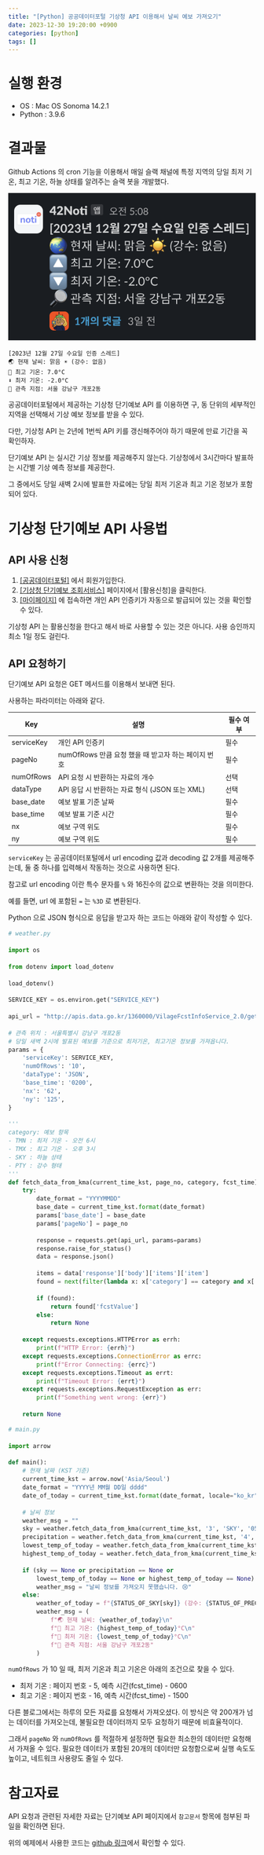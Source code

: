 ```yaml
---
title: "[Python] 공공데이터포털 기상청 API 이용해서 날씨 예보 가져오기"
date: 2023-12-30 19:20:00 +0900
categories: [python]
tags: []
---
```


# 실행 환경

- OS : Mac OS Sonoma 14.2.1
- Python : 3.9.6

# 결과물

Github Actions 의 cron 기능을 이용해서 매일 슬랙 채널에 특정 지역의 당일 최저 기온, 최고 기온, 하늘 상태를 알려주는 슬랙 봇을 개발했다.

![1.png](/assets/images/2023/2023-12-30-fetching-weather-data-from-public-data-center/1.png)

```
[2023년 12월 27일 수요일 인증 스레드]
🌏 현재 날씨: 맑음 ☀️ (강수: 없음)
🔼 최고 기온: 7.0°C
⬇️ 최저 기온: -2.0°C
🔎 관측 지점: 서울 강남구 개포2동
```

공공데이터포털에서 제공하는 기상청 단기예보 API 를 이용하면 구, 동 단위의 세부적인 지역을 선택해서 기상 예보 정보를 받을 수 있다.

다만, 기상청 API 는 2년에 1번씩 API 키를 갱신해주어야 하기 때문에 만료 기간을 꼭 확인하자.

단기예보 API 는 실시간 기상 정보를 제공해주지 않는다. 기상청에서 3시간마다 발표하는 시간별 기상 예측 정보를 제공한다.

그 중에서도 당일 새벽 2시에 발표한 자료에는 당일 최저 기온과 최고 기온 정보가 포함되어 있다.

# 기상청 단기예보 API 사용법

## API 사용 신청

1. [[공공데이터포털]](https://www.data.go.kr/) 에서 회원가입한다.
2. [[기상청 단기예보 조회서비스]](https://www.data.go.kr/data/15084084/openapi.do) 페이지에서 [활용신청]을 클릭한다.
3. [[마이페이지]](https://www.data.go.kr/iim/main/mypageMain.do) 에 접속하면 개인 API 인증키가 자동으로 발급되어 있는 것을 확인할 수 있다.

기상청 API 는 활용신청을 한다고 해서 바로 사용할 수 있는 것은 아니다. 사용 승인까지 최소 1일 정도 걸린다.

## API 요청하기

단기예보 API 요청은 GET 메서드를 이용해서 보내면 된다.

사용하는 파라미터는 아래와 같다.

| Key        | 설명                                                | 필수 여부 |
| ---------- | --------------------------------------------------- | --------- |
| serviceKey | 개인 API 인증키                                     | 필수      |
| pageNo     | numOfRows 만큼 요청 했을 때 받고자 하는 페이지 번호 | 필수      |
| numOfRows  | API 요청 시 반환하는 자료의 개수                    | 선택      |
| dataType   | API 응답 시 반환하는 자료 형식 (JSON 또는 XML)      | 선택      |
| base_date  | 예보 발표 기준 날짜                                 | 필수      |
| base_time  | 예보 발표 기준 시간                                 | 필수      |
| nx         | 예보 구역 위도                                      | 필수      |
| ny         | 예보 구역 위도                                      | 필수      |

`serviceKey` 는 공공데이터포털에서 url encoding 값과 decoding 값 2개를 제공해주는데, 둘 중 하나를 입력해서 작동하는 것으로 사용하면 된다.

참고로 url encoding 이란 특수 문자를 `%` 와 16진수의 값으로 변환하는 것을 의미한다.

예를 들면, url 에 포함된 `=` 는 `%3D` 로 변환된다.

Python 으로 JSON 형식으로 응답을 받고자 하는 코드는 아래와 같이 작성할 수 있다.

```python
# weather.py

import os

from dotenv import load_dotenv

load_dotenv()

SERVICE_KEY = os.environ.get("SERVICE_KEY")

api_url = "http://apis.data.go.kr/1360000/VilageFcstInfoService_2.0/getVilageFcst"

# 관측 위치 : 서울특별시 강남구 개포2동
# 당일 새벽 2시에 발표된 예보를 기준으로 최저기온, 최고기온 정보를 가져옵니다.
params = {
    'serviceKey': SERVICE_KEY,
    'numOfRows': '10',
    'dataType': 'JSON',
    'base_time': '0200',
    'nx': '62',
    'ny': '125',
}

'''
category: 예보 항목
- TMN : 최저 기온 - 오전 6시
- TMX : 최고 기온 - 오후 3시
- SKY : 하늘 상태
- PTY : 강수 형태
'''
def fetch_data_from_kma(current_time_kst, page_no, category, fcst_time):
    try:
        date_format = "YYYYMMDD"
        base_date = current_time_kst.format(date_format)
        params['base_date'] = base_date
        params['pageNo'] = page_no

        response = requests.get(api_url, params=params)
        response.raise_for_status()
        data = response.json()

        items = data['response']['body']['items']['item']
        found = next(filter(lambda x: x['category'] == category and x['fcstTime'] == fcst_time, items), None)

        if (found):
            return found['fcstValue']
        else:
            return None

    except requests.exceptions.HTTPError as errh:
        print(f"HTTP Error: {errh}")
    except requests.exceptions.ConnectionError as errc:
        print(f"Error Connecting: {errc}")
    except requests.exceptions.Timeout as errt:
        print(f"Timeout Error: {errt}")
    except requests.exceptions.RequestException as err:
        print(f"Something went wrong: {err}")

    return None
```

```python
# main.py

import arrow

def main():
    # 현재 날짜 (KST 기준)
    current_time_kst = arrow.now('Asia/Seoul')
    date_format = "YYYY년 MM월 DD일 dddd"
    date_of_today = current_time_kst.format(date_format, locale="ko_kr")

    # 날씨 정보
    weather_msg = ""
    sky = weather.fetch_data_from_kma(current_time_kst, '3', 'SKY', '0500')
    precipitation = weather.fetch_data_from_kma(current_time_kst, '4', 'PTY', '0500')
    lowest_temp_of_today = weather.fetch_data_from_kma(current_time_kst, '5', 'TMN', '0600')
    highest_temp_of_today = weather.fetch_data_from_kma(current_time_kst, '16', 'TMX', '1500')

    if (sky == None or precipitation == None or
        lowest_temp_of_today == None or highest_temp_of_today == None):
        weather_msg = "날씨 정보를 가져오지 못했습니다. 😢"
    else:
        weather_of_today = f"{STATUS_OF_SKY[sky]} (강수: {STATUS_OF_PRECIPITATION[precipitation]})"
        weather_msg = (
            f"🌏 현재 날씨: {weather_of_today}\n"
            f"🔼 최고 기온: {highest_temp_of_today}°C\n"
            f"🔽 최저 기온: {lowest_temp_of_today}°C\n"
            f"🔎 관측 지점: 서울 강남구 개포2동"
        )
```

`numOfRows` 가 10 일 때, 최저 기온과 최고 기온은 아래의 조건으로 찾을 수 있다.

- 최저 기온 : 페이지 번호 - 5, 예측 시간(fcst_time) - 0600
- 최고 기온 : 페이지 번호 - 16, 예측 시간(fcst_time) - 1500

다른 블로그에서는 하루의 모든 자료를 요청해서 가져오셨다. 이 방식은 약 200개가 넘는 데이터를 가져오는데, 불필요한 데이터까지 모두 요청하기 때문에 비효율적이다.

그래서 `pageNo` 와 `numOfRows` 를 적절하게 설정하면 필요한 최소한의 데이터만 요청해서 가져올 수 있다. 필요한 데이터가 포함된 20개의 데이터만 요청함으로써 실행 속도도 높이고, 네트워크 사용량도 줄일 수 있다.

# 참고자료

API 요청과 관련된 자세한 자료는 단기예보 API 페이지에서 `참고문서` 항목에 첨부된 파일을 확인하면 된다.

위의 예제에서 사용한 코드는 [github 링크](https://github.com/Han-Joon-Hyeok/42seoul-slack-bot-weather-notification)에서 확인할 수 있다.
